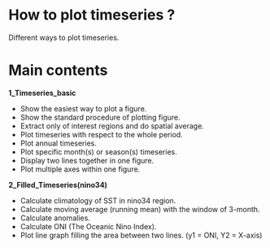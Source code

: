 # How to plot timeseries ?

Different ways to plot timeseries.

# Main contents 

**1_Timeseries_basic**  
- Show the easiest way to plot a figure.
- Show the standard procedure of plotting figure.
- Extract only of interest regions and do spatial average.
- Plot timeseries with respect to the whole period.
- Plot annual timeseries.
- Plot specific month(s) or season(s) timeseries.
- Display two lines together in one figure.
- Plot multiple axes within one figure.

**2_Filled_Timeseries(nino34)**  
- Calculate climatology of SST in nino34 region.
- Calculate moving average (running mean) with the window of 3-month.
- Calculate anomalies.
- Calculate ONI (The Oceanic Nino Index).
- Plot line graph filling the area between two lines. (y1 = ONI, Y2 = X-axis) 
